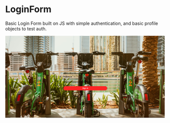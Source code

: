 # LoginForm

Basic Login Form built on JS with simple authentication, and basic profile objects to test auth. 

![Login Screen](https://github.com/laiamanda/LoginForm/blob/main/Login%20Screenshot/Screenshot%20(39).png)
